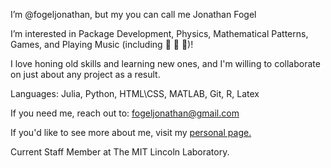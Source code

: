 I’m @fogeljonathan, but my you can call me Jonathan Fogel

I’m interested in Package Development, Physics, Mathematical Patterns, Games, and Playing Music (including :guitar: :violin: :saxophone:)!

I love honing old skills and learning new ones, and I'm willing to collaborate on just about any project as a result.

Languages: Julia, Python, HTML\CSS, MATLAB, Git, R, Latex

If you need me, reach out to: fogeljonathan@gmail.com

If you'd like to see more about me, visit my [personal page.](https://fogeljonathan.github.io/)

Current Staff Member at The MIT Lincoln Laboratory.
